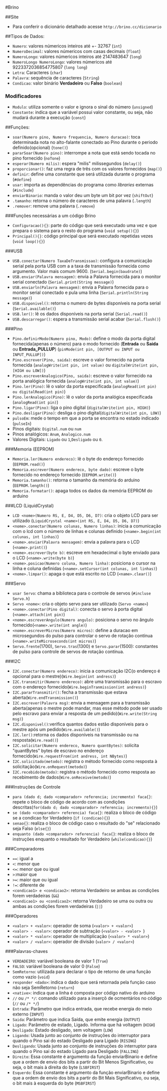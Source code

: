 #Brino

##Site
 * Para conferir o dicionário detalhado acesse `http://brino.cc/dicionario`

##Tipos de Dados:    
 * `Numero`: valores númericos inteiros até +- 32767 (`int`)    
 * `NumeroDecimal`: valores númericos com casas decimais (`float`)    
 * `NumeroLongo`: valores númericos inteiros até 2147483647 (`long`)    
 * `NumeroLongo NumeroLongo`: valores númericos até 9223372036854775807 (`long long`)  
 * `Letra`: Caracteres (`char`)
 * `Palavra`: sequência de caracteres (`String`)    
 * `Condicao`: valor binário **Verdadeiro** ou **Falso** (`boolean`)    
   
### Modificadores
 * `Modulo`: utiliza somente o valor e ignora o sinal do número (`unsigned`)
 * `Constante`: indica que a variável possui valor constante, ou seja, não mudará durante a execução (`const`)  

##Funções:    
 * `soar(Numero pino, Numero frequencia, Numero duracao)`: toca determinada nota no alto-falante conectado ao Pino durante o periodo definido(opcional) (`tone()`)     
 * `pararSoar(Numero pino)`: interrompe a nota que está sendo tocada no pino fornecido (`noTone`)     
 * `esperar(Numero milis)`: espera "milis" milissegundos (`delay()`)      
 * `proporcionar()`: faz uma regra de três com os valores fornecidos (`map()`)    
 * `definir`: define uma constante que será utilizada durante o programa (`#define`)      
 * `usar`: importa as dependências do programa como *libraries* externas (`#include`)
 * `enviarBinario`: manda o valor deu um byte um bit por vez (`shiftOut`)
 * `.tamanho`: retorna o número de caracteres de uma palavra (`.length`)
 * `.remover`: remove uma palavra (`.remove`)
     
###Funções necessárias a um código Brino     
 * `Configuracao(){}`: parte do código que será executado uma vez e que prepara o sistema para o resto do programa (`void setup(){}`)     
 * `Principal(){}`: código principal que será executado repetidas vezes (`void loop(){}`)    

###USB    
 * `USB.conectar(Numero TaxaDeTransmissao)`: configura a comunicação serial pela porta USB com a a taxa de transmissão fornecida como argumento. Valor mais comum 9600. (`Serial.begin(baudrate)`)    
 * `USB.enviar(Palavra mensagem)`: envia a Palavra fornecida para o monitor serial conectado (`Serial.print(String message)`)    
 * `USB.enviarln(Palavra mensagem)`: envia a Palavra fornecida para o monitor serial conectado e pula uma linha (`Serial.println(String message)`)     
 * `USB.disponivel()`: retorna o numero de bytes disponíveis na porta serial (`Serial.available()`)         
 * `USB.ler()`: lê os dados disponíveis na porta serial (`Serial.read()`)         
 * `USB.descarregar()`: espera a transmissão serial acabar (`Serial.flush()`)
    
###Pino    
 * `Pino.definirModo(Numero pino, Modo)`: define o modo da porta digital fornecida(apenas o número) para o modo fornecido (**Entrada** ou **Saida** ou **Entrada_PULLUP**) (`pinMode(int pin, [OUTPUT ou INPUT ou INPUT_PULLUP])`)      
 * `Pino.escrever(Pino, saida)`: escreve o valor fornecido na porta fornecida (`analogWrite(int pin, int value)` ou `digitalWrite(int pin, [HIGH ou LOW])`)      
 * `Pino.escreverAnalogico(Pino, saida)`: escreve o valor fornecido na porta analógica fornecida (`analogWrite(int pin, int value)`)           
 * `Pino.ler(Pino)`: lê o valor da porta especificada (`analogRead(int pin) ou digitalRead(int pin)`)      
 * `Pino.lerAnalogico(Pino)`: lê o valor da porta analógica especificada (`analogRead(int pin)`)        
 * `Pino.ligar(Pino)`: liga o pino digital (`digitalWrite(int pin, HIGH)`)    
 * `Pino.desligar(Pino)`: desliga o pino digital(`digitalWrite(int pin, LOW)`)    
 * `pulsoEm`: mede o tempo em que a porta se encontra no estado indicado (`pulseIn`)
 * Pinos digitais: `Digital.num` ou `num`    
 * Pinos analógicos: `Anum`, `Analogico.num`
 * Valores Digitais: `Ligado` ou `1`,`Desligado` ou `0`.   

###Memoria (EEPROM)    
 * `Memoria.ler(Numero endereco)`: lê o byte do endereço fornecido (`EEPROM.read()`)    
 * `Memoria.escrever(Numero endereco, byte dado)`: escreve o byte fornecido no endereço fornecido (`EEPROM.write()`)     
 * `Memoria.tamanho()`: retorna o tamanho da memória do arduino (`EEPROM.length()`)    
 * `Memoria.formatar()`: apaga todos os dados da memória EEPROM do arduino    

###LCD (LiquidCrystal)             
 * `LCD <nome>(Numero RS, E, D4, D5, D6, D7)`: cria o objeto LCD para ser utilizado (`LiquidCrystal <name>(int RS, E, D4, D5, D6, D7)`)    
 * `<nome>.conectar(Numero colunas, Numero linhas)`: inicia a comunicação com o lcd com o número de linhas e colunas definido (`<name>.begin(int colunas, int linhas)`)    
 * `<nome>.enviar(Palavra mensagem)`: envia a palavra para o LCD (`<name>.print()`)    
 * `<nome>.escrever(byte b)`: escreve em hexadecimal o byte enviado para o LCD (`<name>.write(byte b)`)    
 * `<nome>.posicao(Numero coluna, Numero linha)`: posiciona o cursor na linha e coluna definidas (`<name>.setCursor(int colunas, int linhas)`)    
 * `<nome>.limpar()`: apaga o que está escrito no LCD (`<name>.clear()`)
     
###Servo      
 * `usar Servo`: chama a biblioteca para o controle de servos (`#incluse Servo.h`)   
 * `Servo <nome>`: cria o objeto servo para ser utilizado (`Servo <name>`)         
 * `<nome>.conectar(Pino digital)`: conecta o servo à porta digital (`<name>.attach(int pin)`)     
 * `<nome>.escreverAngulo(Numero angulo)`: posiciona o servo no ângulo fornecido(`<name>.write(int angle)`)     
 * `<nome>.escreverMicros(Numero micros)`: define a duracao em microsegundos do pulso para controlar o servo de rotação contínua (`<name>.writeMicroseconds(int micros)`)      
 * `Servo.frente`(1700), `Servo.tras`(1300) e `Servo.parar`(1500): constantes de pulso para controle de servos de rotação contínua.     
      
###I2C    
 * `I2C.conectar(Numero endereco)`: inicia a comunicação I2C(o endereço é opcional para o mestre)(`Wire.begin(int andress)`)      
 * `I2C.transmitir(Numero endereco)`: abre uma transmissão para o escravo com o endereço fornecido(`Wire.beginTranmission(int andress)`)        
 * `I2C.pararTransmitir()`: fecha a transmissão que estava aberta(`Wire.endTransmission()`)
 * `I2C.escrever(Palavra msg)`: envia a mensagem para a transmissão aberta(apenas o mestre pode mandar, mas esse método pode ser usado pelo escravo para enviar a resposta de um pedido)(`Wire.write(String msg)`)       
 * `I2C.disponivel()`:verifica quantos dados estão disponíveis para o mestre após um pedido(`Wire.available()`)     
 * `I2C.ler()`:retorna os dados disponíveis na transmissão ou na resposta(`Wire.read()`)      
 * `I2C.solicitar(Numero endereco, Numero quantBytes)`: solicita "quantBytes" bytes de escravo no endereço fornecido(`Wire.requestFrom(int andress, int NBytes)`)     
 * `I2C.solicitado(metodo)`: registra o método fornecido como resposta à solicitação(`Wire.onRequest(metodo)`)     
 * `I2C.recebido(metodo)`: registra o método fornecido como resposta ao recebimento de dados(`Wire.onReceive(metodo)`)               

###Instruções de Controle    
 * `para (dado d; dado <comparador> referencia; incremento) faca{}`: repete o bloco de código de acordo com as condições descritas(`for(dado d; dado <comparador> referencia; incremento){}`)     
 * `se (dado <comparador> referencia) faca{}`: realiza o bloco de código se a condicao for Verdadeiro (`if (condicao){}`)    
 * `senao{}`: realiza o bloco de código caso o resultado do "se" relacionado seja Falso (`else{}`)    
 * `enquanto (dado <comparador> referencia) faca{}`: realiza o bloco de instruções enquanto o resultado for Verdadeiro (`while(condicao){}`)     

###Comparadores    
 * `==`: igual a     
 * `<`: menor que    
 * `<=`: menor que ou igual     
 * `>`:maior que     
 * `>=`: maior que ou igual    
 * `!=`: diferente de 
 * `<condicao1> e <condicao2>`: retorna Verdadeiro se ambas as condições forem verdadeiras (`&&`)     
 * `<condicao1> ou <condicao2>`: retorna Verdadeiro se uma ou outra ou ambas as condições forem verdadeiras (`||`)    
     
###Operadores
 * `<valor> + <valor>`: operador de soma (`<valor> + <valor>`)
 * `<valor> - <valor>`: operador de subtração (`<valor> - <valor> `)
 * `<valor> * <valor>`: operador de multiplicação (`<valor> * <valor>`)
 * `<valor> / <valor>`: operador de divisão (`valor> / <valor>`)

###Palavras-chaves    
 * `VERDADEIRO`: variável booleana de valor 1 (`True`)
 * `FALSO`: variável booleana de valor 0 (`False`)
 * `SemRetorno`: utilizada para declarar o tipo de retorno de uma função como vazio (`void`)    
 * `responder <dado>`: indica o dado que será retornada pela função caso não seja SemRetorno (`return`)     
 * `<native>`: indica que a linha é composta por código nativo do arduino    
 * `//` ou `/* */`: comando utilizado para a inserçõ de ocmentários no código (`//` ou `/* */`)
 * `Entrada`: Parâmetro que indica entrada, que recebe energia do meio externo (`INPUT`)
 * `Saida`:  Parâmetro que indica Saída, que emite energia (`OUTPUT`)
 * `Ligado`: Parâmetro de estado, Ligado. Informa que há voltagem (`HIGH`)
 * `Desligado`: Estado desligado, sem voltagem (`LOW`)
 * `Ligando`:  Usada junto ao conjunto de instruções do interruptor para quando o Pino sai do estado Desligado para Ligado (`RISING`)
 * `Desligando`:  Usada junto ao conjunto de instruções do interruptor para quando o Pino sai do estado Ligado para Desligado (`FALLING`)
 * `Direito`:  Essa constante é argumento da função enviarBinario e define que a ordem de envio dos bits a partir do Bit Menos Significativo, ou seja, o bit mais à direita do byte (`LSBFIRST`)
 * `Esquerdo`:  Essa constante é argumento da função enviarBinario e define que a ordem de envio dos bits a partir do Bit Mais Significativo, ou seja, o bit mais à esquerda do byte (`MSBFIRST`)
